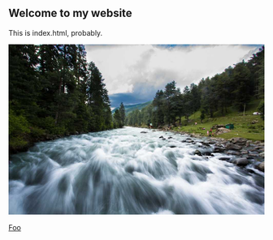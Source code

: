 ﻿Welcome to my website
---------------------

This is index.html, probably.

<img src="img/image.jpg" />

<a href="foo">Foo</a>